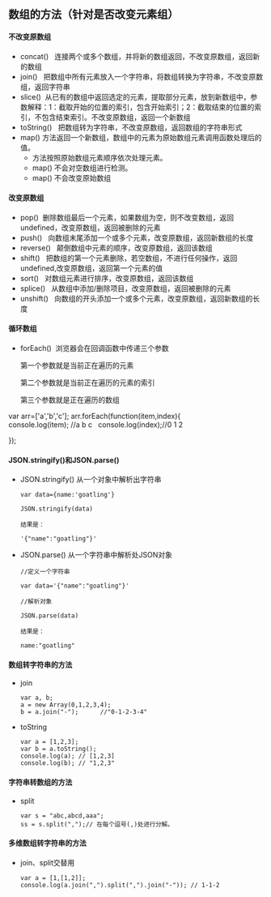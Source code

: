 ## 数组的方法（针对是否改变元素组）

#### 不改变原数组

* concat()   连接两个或多个数组，并将新的数组返回，不改变原数组，返回新的数组
* join()   把数组中所有元素放入一个字符串，将数组转换为字符串，不改变原数组，返回字符串
* slice()  从已有的数组中返回选定的元素，提取部分元素，放到新数组中，参数解释：1：截取开始的位置的索引，包含开始索引；2：截取结束的位置的索引，不包含结束索引。不改变原数组，返回一个新数组
* toString()   把数组转为字符串，不改变原数组，返回数组的字符串形式
* map()  方法返回一个新数组，数组中的元素为原始数组元素调用函数处理后的值。
  * 方法按照原始数组元素顺序依次处理元素。 
  * map() 不会对空数组进行检测。
  * map() 不会改变原始数组

#### 改变原数组

* pop()  删除数组最后一个元素，如果数组为空，则不改变数组，返回undefined，改变原数组，返回被删除的元素
* push()   向数组末尾添加一个或多个元素，改变原数组，返回新数组的长度
* reverse()   颠倒数组中元素的顺序，改变原数组，返回该数组
*  shift()   把数组的第一个元素删除，若空数组，不进行任何操作，返回undefined,改变原数组，返回第一个元素的值
* sort()   对数组元素进行排序，改变原数组，返回该数组
* splice()   从数组中添加/删除项目，改变原数组，返回被删除的元素
* unshift()   向数组的开头添加一个或多个元素，改变原数组，返回新数组的长度

#### 循环数组

* forEach()  浏览器会在回调函数中传递三个参数

      第一个参数就是当前正在遍历的元素

      第二个参数就是当前正在遍历的元素的索引

      第三个参数就是正在遍历的数组

 var arr=['a','b','c'];
arr.forEach(function(item,index){  
     console.log(item); //a b c
     console.log(index);//0 1 2

});

#### JSON.stringify()和JSON.parse()

* JSON.stringify()     从一个对象中解析出字符串

  ```
  var data={name:'goatling'}
  
  JSON.stringify(data)
  
  结果是：
  
  '{"name":"goatling"}'
  ```

* JSON.parse()     从一个字符串中解析处JSON对象

  ```
  //定义一个字符串
  
  var data='{"name":"goatling"}'
  
  //解析对象
  
  JSON.parse(data)
  
  结果是：
  
  name:"goatling"
  ```

  

#### 数组转字符串的方法

* join

  ```
  var a, b;
  a = new Array(0,1,2,3,4);
  b = a.join("-");      //"0-1-2-3-4"
  ```
  

* toString

  ```
  var a = [1,2,3];
  var b = a.toString();
  console.log(a); // [1,2,3]
  console.log(b); // "1,2,3"
  ```

#### 字符串转数组的方法

* split

  ```
  var s = "abc,abcd,aaa";
  ss = s.split(",");// 在每个逗号(,)处进行分解。
  ```

#### 多维数组转字符串的方法

* join、split交替用

  ```
  var a = [1,[1,2]];
  console.log(a.join(",").split(",").join("-")); // 1-1-2
  ```

  